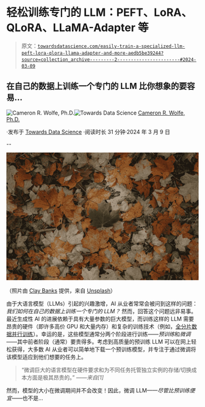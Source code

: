 # 轻松训练专门的 LLM：PEFT、LoRA、QLoRA、LLaMA-Adapter 等

> 原文：[`towardsdatascience.com/easily-train-a-specialized-llm-peft-lora-qlora-llama-adapter-and-more-aedb5be39244?source=collection_archive---------2-----------------------#2024-03-09`](https://towardsdatascience.com/easily-train-a-specialized-llm-peft-lora-qlora-llama-adapter-and-more-aedb5be39244?source=collection_archive---------2-----------------------#2024-03-09)

## 在自己的数据上训练一个专门的 LLM 比你想象的要容易…

[](https://wolfecameron.medium.com/?source=post_page---byline--aedb5be39244--------------------------------)![Cameron R. Wolfe, Ph.D.](https://wolfecameron.medium.com/?source=post_page---byline--aedb5be39244--------------------------------)[](https://towardsdatascience.com/?source=post_page---byline--aedb5be39244--------------------------------)![Towards Data Science](https://towardsdatascience.com/?source=post_page---byline--aedb5be39244--------------------------------) [Cameron R. Wolfe, Ph.D.](https://wolfecameron.medium.com/?source=post_page---byline--aedb5be39244--------------------------------)

·发布于 [Towards Data Science](https://towardsdatascience.com/?source=post_page---byline--aedb5be39244--------------------------------) ·阅读时长 31 分钟·2024 年 3 月 9 日

--

![](img/7cb5d434c1480a85e6b0d93fc4618f0c.png)

（照片由 [Clay Banks](https://unsplash.com/@claybanks?utm_content=creditCopyText&utm_medium=referral&utm_source=unsplash) 提供，来自 [Unsplash](https://unsplash.com/photos/brown-and-white-maple-leaves-on-ground-NiYS_ExTdg8?utm_content=creditCopyText&utm_medium=referral&utm_source=unsplash)）

由于大语言模型（LLMs）引起的兴趣激增，AI 从业者常常会被问到这样的问题：*我们如何在自己的数据上训练一个专门的 LLM？* 然而，回答这个问题远非易事。最近生成性 AI 的进展依赖于具有大量参数的巨大模型，而训练这样的 LLM 需要昂贵的硬件（即许多高价 GPU 和大量内存）和复杂的训练技术（例如，[全分片数据并行训练](https://engineering.fb.com/2021/07/15/open-source/fsdp/)）。幸运的是，这些模型通常分两个阶段进行训练——*预训练*和*微调*——其中前者阶段（通常）要贵得多。考虑到高质量的预训练 LLM 可以在网上轻松获得，大多数 AI 从业者可以简单地下载一个预训练模型，并专注于通过微调将该模型适应到他们想要的任务上。

> “微调巨大的语言模型在硬件要求和为不同任务托管独立实例的存储/切换成本方面是极其昂贵的。” *——来自[1]*

然而，模型的大小在微调期间并不会改变！因此，微调 LLM——*尽管比预训练便宜*——也不是…
